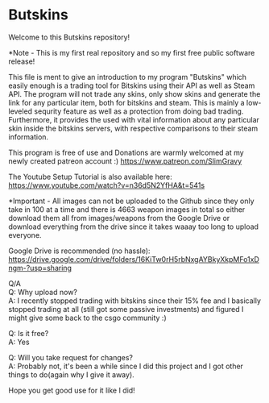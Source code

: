 # Butskins

Welcome to this Butskins repository!

*Note - This is my first real repository and so my first free public software release!



This file is ment to give an introduction to my program "Butskins" which easily enough is a trading tool for Bitskins using their API as well as Steam API. The program will not trade any skins, only show skins and generate the link for any particular item, both for bitskins and steam. This is mainly a low-leveled sequrity feature as well as a protection from doing bad trading. Furthermore, it provides the used with vital information about any particular skin inside the bitskins servers, with respective comparisons to their steam information.

This program is free of use and Donations are warmly welcomed at my newly created patreon account :)
https://www.patreon.com/SlimGravy

The Youtube Setup Tutorial is also available here:                                   
https://www.youtube.com/watch?v=n36d5N2YfHA&t=541s

*Important - All images can not be uploaded to the Github since they only take in 100 at a time and there is 4663 weapon images in total              so either download them all from images/weapons from the Google Drive or download everything from the drive since it takes              waaay too long to upload everyone.
 
 Google Drive is recommended (no hassle): https://drive.google.com/drive/folders/16KiTw0rH5rbNxgAYBkyXkpMFo1xDngm-?usp=sharing            
 
 

 
Q/A     
Q: Why upload now?                                                                                                                  
A: I recently stopped trading with bitskins since their 15% fee and I basically stopped trading at all (still got some passive investments) and figured I might give some back to the csgo community :)

Q: Is it free?                                                                                                                  
A: Yes

Q: Will you take request for changes?                                                                                              
A: Probably not, it's been a while since I did this project and I got other things to do(again why I give it away).


Hope you get good use for it like I did!
